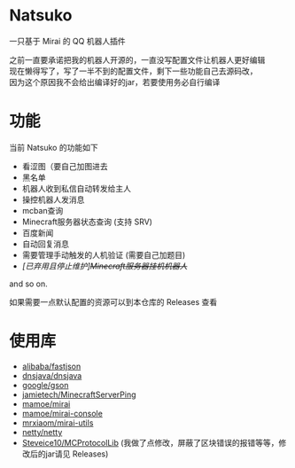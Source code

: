 # Natsuko
一只基于 Mirai 的 QQ 机器人插件  

之前一直要承诺把我的机器人开源的，一直没写配置文件让机器人更好编辑  
现在懒得写了，写了一半不到的配置文件，剩下一些功能自己去源码改，  
因为这个原因我不会给出编译好的jar，若要使用务必自行编译  

# 功能
当前 Natsuko 的功能如下
* 看涩图（要自己加图进去
* 黑名单
* 机器人收到私信自动转发给主人
* 操控机器人发消息
* mcban查询
* Minecraft服务器状态查询 (支持 SRV)
* 百度新闻
* 自动回复消息
* 需要管理手动触发的人机验证 (需要自己加题目)
* _[已弃用且停止维护]~~Minecraft服务器挂机机器人~~_

and so on.  

如果需要一点默认配置的资源可以到本仓库的 Releases 查看

# 使用库

* [alibaba/fastjson](https://github.com/alibaba/fastjson)  
* [dnsjava/dnsjava](https://github.com/dnsjava/dnsjava)  
* [google/gson](https://github.com/google/gson)  
* [jamietech/MinecraftServerPing](https://github.com/jamietech/MinecraftServerPing)  
* [mamoe/mirai](https://github.com/mamoe/mirai)  
* [mamoe/mirai-console](https://github.com/mamoe/mirai-console)  
* [mrxiaom/mirai-utils](https://github.com/mrxiaom/mirai-utils)  
* [netty/netty](https://github.com/netty/netty)  
* [Steveice10/MCProtocolLib](https://github.com/Steveice10/MCProtocolLib) (我做了点修改，屏蔽了区块错误的报错等等，修改后的jar请见 Releases)  
